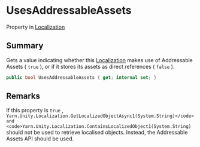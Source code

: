 # UsesAddressableAssets

Property in [Localization](yarn.unity.localization.md)

## Summary

Gets a value indicating whether this [Localization](yarn.unity.localization.md) makes use of Addressable Assets ( `true` ), or if it stores its assets as direct references ( `false` ).

```csharp
public bool UsesAddressableAssets { get; internal set; }
```

## Remarks

If this property is `true` , `Yarn.Unity.Localization.GetLocalizedObjectAsync1(System.String)</code> and <code>Yarn.Unity.Localization.ContainsLocalizedObject1(System.String)` should not be used to retrieve localised objects. Instead, the Addressable Assets API should be used.
